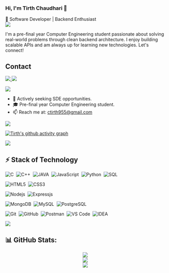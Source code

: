 
### Hi, I'm Tirth Chaudhari 👋  
🚀 Software Developer | Backend Enthusiast  
![](https://user-images.githubusercontent.com/73097560/115834477-dbab4500-a447-11eb-908a-139a6edaec5c.gif)

I'm a pre-final year Computer Engineering student passionate about solving real-world problems through clean backend architecture. I enjoy building scalable APIs and am always up for learning new technologies. Let's connect!

<!-- I'm Tirth Chaudhari a pre-final year computer engineering student with a passion for problem-solving and web development. I have strong problem-solving skills and am proficient in web development technologies such as HTML, CSS, JavaScript, NodeJS, ExpressJS, Databases and little bit of React. I am eager to learn and always seeking new challenges to create intuitive and user-friendly web applications. My ultimate goal is to make a meaningful contribution to the technology industry. -->

## Contact 

<!-- contact -->
<p>
	<a href="https://www.linkedin.com/in/tirth-chaudhari-b1aa85368/" target="_blank">
		<img src="https://img.shields.io/badge/LinkedIn-0077B5?style=for-the-badge&logo=linkedin&logoColor=white" />
	</a>
	<!-- <a href="https://twitter.com/">
		<img src="https://img.shields.io/badge/Twitter-1DA1F2?style=for-the-badge&logo=twitter&logoColor=white" />
	</a> -->
  <a href="mailto:ctirth955@gmail.com">
		<img src="https://img.shields.io/badge/Gmail-D14836?style=for-the-badge&logo=gmail&logoColor=white" />
	</a>
<br>
<!-- <a href="https://github.com/Tirth-955">
    <img src="https://komarev.com/ghpvc/?username=Tirth-955&style=flat-square">
</a> -->
	<!-- <a href="https://github.com/Tirth-955">
        <img height="20" src="https://img.shields.io/github/followers/Tirth-955?label=follow&logo=github" />
	</a>
	 <a href="https://github.com/Tirth-955">
        <img height="20" src="https://img.shields.io/github/stars/Tirth-955?label=stars&logo=github" />
	</a> -->
</p>

![](https://user-images.githubusercontent.com/73097560/115834477-dbab4500-a447-11eb-908a-139a6edaec5c.gif)


- 🔎 Actively seeking SDE opportunities.
- 🎓 Pre-final year Computer Engineering student.
- 📫 Reach me at: ctirth955@gmail.com

![](https://user-images.githubusercontent.com/73097560/115834477-dbab4500-a447-11eb-908a-139a6edaec5c.gif)

<!-- Activity Graph -->
<!-- ![Tirth's github activity graph](https://activity-graph.herokuapp.com/graph?username=Tirth-955&area=true&hide_border=true&theme=github&bg_color=22272E) -->
[![Tirth's github activity graph](https://github-readme-activity-graph.vercel.app/graph?username=Tirth-955&bg_color=000000&color=d1f6ff&line=39a9fe&point=ffffff&area=true&hide_border=true)](https://github.com/ashutosh00710/github-readme-activity-graph)

<!-- --- -->
![](https://user-images.githubusercontent.com/73097560/115834477-dbab4500-a447-11eb-908a-139a6edaec5c.gif)



<!-- ## 👨🏻‍💻 Coding Profile

[![](https://img.shields.io/badge/Codeforces-445f9d?style=for-the-badge&logo=Codeforces&logoColor=white)](https://codeforces.com/profile/usrnme)
[![](https://img.shields.io/badge/Codechef-%23B92B27.svg?&style=for-the-badge&logo=Codechef&logoColor=white)](https://www.codechef.com/users/usrnme)
[![](https://img.shields.io/badge/-LeetCode-FFA116?style=for-the-badge&logo=LeetCode&logoColor=black)](https://leetcode.com/usrnme/)
[![](https://img.shields.io/badge/GeeksforGeeks-298D46?style=for-the-badge&logo=geeksforgeeks&logoColor=white)](https://auth.geeksforgeeks.org/user/usrnme/practice/)

--- -->

## ⚡ Stack of Technology 

<!-- ### Languages -->
![C](https://img.shields.io/badge/C-00599C?style=for-the-badge&logo=c&logoColor=white)&nbsp;
![C++](https://img.shields.io/badge/C%2B%2B-00599C?style=for-the-badge&logo=c%2B%2B&logoColor=white)&nbsp;
![JAVA](https://img.shields.io/badge/Java-ED8B00?style=for-the-badge&logo=java&logoColor=white)&nbsp;
![JavaScript](https://img.shields.io/badge/JavaScript-323330?style=for-the-badge&logo=javascript&logoColor=F7DF1E)&nbsp;
![Python](https://img.shields.io/badge/Python-FFD43B?style=for-the-badge&logo=python&logoColor=306998)&nbsp;
![SQL](https://img.shields.io/badge/SQL-00000F?style=for-the-badge&logo=sql&logoColor=white)&nbsp;
<!-- ![PHP](https://img.shields.io/badge/PHP-777BB4?style=for-the-badge&logo=php&logoColor=white)&nbsp; -->

<!-- ![](https://user-images.githubusercontent.com/73097560/115834477-dbab4500-a447-11eb-908a-139a6edaec5c.gif) -->


<!-- ### Frontend -->
![HTML5](https://shields.io/badge/HTML-f06529?style=for-the-badge&logo=html5&logoColor=white)&nbsp;
![CSS3](https://img.shields.io/badge/CSS3-1572B6?style=for-the-badge&logo=css&logoColor=white)&nbsp;
<!-- ![React](https://img.shields.io/badge/React-20232A?style=for-the-badge&logo=react&logoColor=61DAFB) -->
<!-- ![Bootstrap](https://img.shields.io/badge/Bootstrap-563D7C?style=for-the-badge&logo=bootstrap&logoColor=white) -->

<!-- ![](https://user-images.githubusercontent.com/73097560/115834477-dbab4500-a447-11eb-908a-139a6edaec5c.gif) -->

<!-- ### Backend & API -->
![Nodejs](https://img.shields.io/badge/Node.js-339933?style=for-the-badge&logo=nodedotjs&logoColor=white)&nbsp;
![Expressjs](https://img.shields.io/badge/Express.js-000000?style=for-the-badge&logo=express&logoColor=white)&nbsp;
<!-- ![Spring](https://img.shields.io/badge/Spring-6DB33F?style=for-the-badge&logo=spring&logoColor=white)
![Hibernate](https://img.shields.io/badge/Hibernate-59666C?style=for-the-badge&logo=Hibernate&logoColor=white)
![Maven](https://img.shields.io/badge/apache_maven-C71A36?style=for-the-badge&logo=apachemaven&logoColor=white) -->

<!-- ![](https://user-images.githubusercontent.com/73097560/115834477-dbab4500-a447-11eb-908a-139a6edaec5c.gif) -->

<!-- ### Databases -->
![MongoDB](https://img.shields.io/badge/-MongoDB-13aa52?style=for-the-badge&logo=mongodb&logoColor=white)&nbsp;
![MySQL](https://img.shields.io/badge/MySQL-4479A1?style=for-the-badge&logo=mysql&logoColor=white)&nbsp;
![PostgreSQL](https://img.shields.io/badge/postgresql-4169e1?style=for-the-badge&logo=postgresql&logoColor=white)&nbsp;
<!-- ![Firebase](https://img.shields.io/badge/firebase-ffca28?style=for-the-badge&logo=firebase&logoColor=black) -->

<!-- ![](https://user-images.githubusercontent.com/73097560/115834477-dbab4500-a447-11eb-908a-139a6edaec5c.gif) -->

<!-- ### Tools -->
![Git](https://img.shields.io/badge/Git-F05032?style=for-the-badge&logo=git&logoColor=white)&nbsp;
![GitHub](https://img.shields.io/badge/GitHub-100000?style=for-the-badge&logo=github&logoColor=white)&nbsp;
![Postman](https://img.shields.io/badge/Postman-FF6C37?style=for-the-badge&logo=Postman&logoColor=white)&nbsp;
![VS Code](https://img.shields.io/badge/Visual_Studio_Code-0078D4?style=for-the-badge&logo=visual%20studio%20code&logoColor=white)&nbsp;
![IDEA](https://img.shields.io/badge/IntelliJ_IDEA-000000.svg?style=for-the-badge&logo=intellij-idea&logoColor=white)&nbsp;

![](https://user-images.githubusercontent.com/73097560/115834477-dbab4500-a447-11eb-908a-139a6edaec5c.gif)


<!-- ### Libraries & Framework -->
<!-- ![jquey](https://img.shields.io/badge/jQuery-0769AD?style=for-the-badge&logo=jquery&logoColor=white) -->
<!-- ![Django](https://img.shields.io/badge/Django-092E20?style=for-the-badge&logo=django&logoColor=green) -->
<!-- ![Pandas](https://img.shields.io/badge/Pandas-2C2D72?style=for-the-badge&logo=pandas&logoColor=white) -->
<!-- ![NumPy](https://img.shields.io/badge/Numpy-777BB4?style=for-the-badge&logo=numpy&logoColor=white) -->


<!-- <hr> -->

## 📊 GitHub Stats:

<p align="center">
  <img src="https://github-readme-stats.vercel.app/api?username=Tirth-955&theme=shadow_blue&hide_border=false&include_all_commits=true&count_private=false"/><br/>
  <img src="https://nirzak-streak-stats.vercel.app/?user=Tirth-955&theme=shadow_blue&hide_border=false"/><br/>
  <img src="https://github-readme-stats.vercel.app/api/top-langs/?username=Tirth-955&theme=shadow_blue&hide_border=false&include_all_commits=true&count_private=false&layout=compact"/>
</p>
